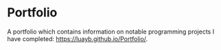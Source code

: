 # Portfolio
A portfolio which contains information on notable programming projects I have completed: https://luayb.github.io/Portfolio/.
